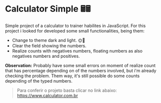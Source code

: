# Calculator Simple  🖩🖩

Simple project of a calculator to trainer habilites in JavaScript. For this project i looked for developed some small functionalities, being them: 

- Change to theme dark and light. 🌞🌙
- Clear the field showing the numbers.
- Realize counts with negatives numbers, floating numbers as also negatives numbers and positives.

**Observation:** Probably have some small errors on moment of realize count that has percentage depending on of the numbers involved, but i'm already checking the problem. Them way, it's still possible do some counts depending of the typed numbers.

> Para conferir o projeto basta clicar no link abaixo:
https://www.calculator.com.br